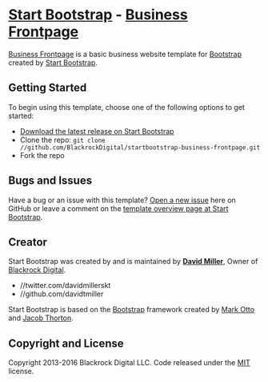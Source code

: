 # [Start Bootstrap](http://startbootstrap.com/) - [Business Frontpage](http://startbootstrap.com/template-overviews/business-frontpage/)

[Business Frontpage](http://startbootstrap.com/template-overviews/business-frontpage/) is a basic business website template for [Bootstrap](http://getbootstrap.com/) created by [Start Bootstrap](http://startbootstrap.com/).

## Getting Started

To begin using this template, choose one of the following options to get started:
* [Download the latest release on Start Bootstrap](http://startbootstrap.com/template-overviews/business-frontpage/)
* Clone the repo: `git clone //github.com/BlackrockDigital/startbootstrap-business-frontpage.git`
* Fork the repo

## Bugs and Issues

Have a bug or an issue with this template? [Open a new issue](//github.com/BlackrockDigital/startbootstrap-business-frontpage/issues) here on GitHub or leave a comment on the [template overview page at Start Bootstrap](http://startbootstrap.com/template-overviews/business-frontpage/).

## Creator

Start Bootstrap was created by and is maintained by **[David Miller](http://davidmiller.io/)**, Owner of [Blackrock Digital](http://blackrockdigital.io/).

* //twitter.com/davidmillerskt
* //github.com/davidtmiller

Start Bootstrap is based on the [Bootstrap](http://getbootstrap.com/) framework created by [Mark Otto](//twitter.com/mdo) and [Jacob Thorton](//twitter.com/fat).

## Copyright and License

Copyright 2013-2016 Blackrock Digital LLC. Code released under the [MIT](//github.com/BlackrockDigital/startbootstrap-business-frontpage/blob/gh-pages/LICENSE) license.